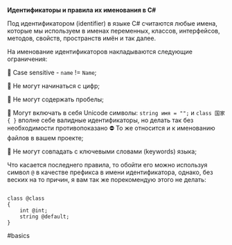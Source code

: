 **Идентификаторы и правила их именования в C#**

Под идентификатором (identifier) в языке C# считаются любые имена, которые мы используем в именах переменных, классов, интерфейсов, методов, свойств, пространств имён и так далее.

На именование идентификаторов накладываются следующие ограничения:

🔸 Case sensitive - `name` != `Name`;

🔸 Не могут начинаться с цифр;

🔸 Не могут содержать пробелы;

🔸 Могут включать в себя Unicode символы: `string имя = "";` и `class 国家 { }` вполне себе валидные идентификаторы, но делать так без необходимости противопоказано ⛔️ То же относится и к именованию файлов в вашем проекте;

🔸 Не могут совпадать с ключевыми словами (keywords) языка;

Что касается последнего правила, то обойти его можно используя символ `@` в качестве префикса в имени идентификатора, однако, без веских на то причин, я вам так же порекомендую этого не делать:

```

class @class
{
    int @int;
    string @default;
}
```

#basics